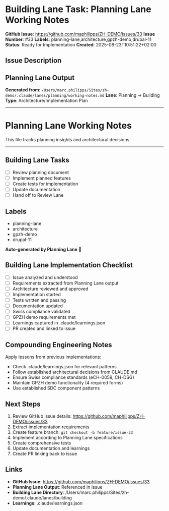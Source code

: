# Building Lane Task: Planning Lane Working Notes

**GitHub Issue**: https://github.com/maphilipps/ZH-DEMO/issues/33
**Issue Number**: #33
**Labels**: planning-lane,architecture,gpzh-demo,drupal-11
**Status**: Ready for Implementation
**Created**: 2025-08-23T10:51:22+02:00

## Issue Description

## Planning Lane Output

**Generated from**: `/Users/marc.philipps/Sites/zh-demo/.claude/lanes/planning/working-notes.md`
**Lane**: Planning → Building  
**Type**: Architecture/Implementation Plan

---

# Planning Lane Working Notes

This file tracks planning insights and architectural decisions.

---

## Building Lane Tasks
- [ ] Review planning document
- [ ] Implement planned features
- [ ] Create tests for implementation
- [ ] Update documentation
- [ ] Hand off to Review Lane

## Labels
- planning-lane
- architecture
- gpzh-demo
- drupal-11

**Auto-generated by Planning Lane** 🤖

## Building Lane Implementation Checklist

- [ ] Issue analyzed and understood
- [ ] Requirements extracted from Planning Lane output
- [ ] Architecture reviewed and approved
- [ ] Implementation started
- [ ] Tests written and passing
- [ ] Documentation updated
- [ ] Swiss compliance validated
- [ ] GPZH demo requirements met
- [ ] Learnings captured in .claude/learnings.json
- [ ] PR created and linked to issue

## Compounding Engineering Notes

Apply lessons from previous implementations:
- Check .claude/learnings.json for relevant patterns
- Follow established architectural decisions from CLAUDE.md
- Ensure Swiss compliance standards (eCH-0059, CH-DSG)
- Maintain GPZH demo functionality (4 required forms)
- Use established SDC component patterns

## Next Steps

1. Review GitHub issue details: https://github.com/maphilipps/ZH-DEMO/issues/33
2. Extract implementation requirements
3. Create feature branch: `git checkout -b feature/issue-33`
4. Implement according to Planning Lane specifications
5. Create comprehensive tests
6. Update documentation and learnings
7. Create PR linking back to issue

## Links

- **GitHub Issue**: https://github.com/maphilipps/ZH-DEMO/issues/33
- **Planning Lane Output**: Referenced in issue
- **Building Lane Directory**: /Users/marc.philipps/Sites/zh-demo/.claude/lanes/building
- **Learnings**: .claude/learnings.json

